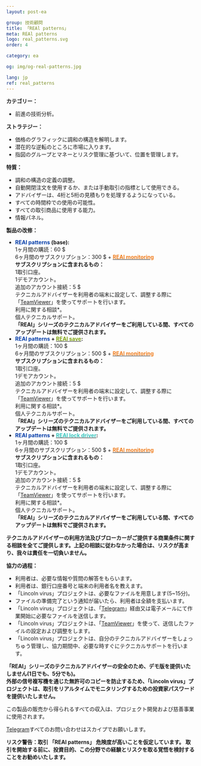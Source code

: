```yaml
---
layout: post-ea

group: 技術顧問
title: 「REAl patterns」
meta: REAl patterns
logo: real_patterns.svg
order: 4

category: ea

og: img/og-real-patterns.jpg

lang: jp
ref: real_patterns
---
```


**カテゴリー：**
  - 前進の技術分析。

**ストラテジー：**
  - 価格のグラフィックに調和の構造を解明します。
  - 潜在的な逆転のところに市場に入ります。
  - 指図のグループとマネーとリスク管理に基づいて、位置を管理します。

**特質：**
  - 調和の構造の定義の調整。
  - 自動開閉注文を使用するか、または手動取引の指標として使用できる。
  - アドバイザーは、4桁と5桁の見積もりを処理するようになっている。
  - すべての時間枠での使用の可能性。
  - すべての取引商品に使用する能力。
  - 情報パネル。
  
**製品の改修：**
  - **<span style="color:#033da9">REAl patterns</span> (base):**  
  1ヶ月間の購読：60 $  
  6ヶ月間のサブスクリプション：300 $ + **<a href="https://lincolnvirus.com/jp/ea/real_monitoring.html" target="_blank"><span style="color:#f07e20">REAl monitoring</span></a>**  
  **サブスクリプションに含まれるもの：**  
  1取引口座。  
  1デモアカウント。  
  追加のアカウント接続：5 $  
  テクニカルアドバイザーを利用者の端末に設定して、調整する際に「<a href="https://www.teamviewer.com/" target="_blank">TeamViewer</a>」を使ってサポートを行います。  
  利用に関する相談*。  
  個人テクニカルサポート。  
  **「REAl」シリーズのテクニカルアドバイザーをご利用している間、すべてのアップデートは無料でご提供されます。**
  - **<span style="color:#033da9">REAl patterns</span> + <a href="https://lincolnvirus.com/jp/ea/real_save.html" target="_blank"><span style="color:#81a614">REAl save</span></a>:**  
  1ヶ月間の購読：100 $  
  6ヶ月間のサブスクリプション：500 $ + **<a href="https://lincolnvirus.com/jp/ea/real_monitoring.html" target="_blank"><span style="color:#f07e20">REAl monitoring</span></a>**  
  **サブスクリプションに含まれるもの：**  
  1取引口座。  
  1デモアカウント。  
  追加のアカウント接続：5 $  
  テクニカルアドバイザーを利用者の端末に設定して、調整する際に「<a href="https://www.teamviewer.com/" target="_blank">TeamViewer</a>」を使ってサポートを行います。  
  利用に関する相談*。  
  個人テクニカルサポート。  
  **「REAl」シリーズのテクニカルアドバイザーをご利用している間、すべてのアップデートは無料でご提供されます。**
  - **<span style="color:#033da9">REAl patterns</span> + <a href="https://lincolnvirus.com/jp/ea/real_lock_driver.html" target="_blank"><span style="color:#39c6be">REAl lock driver</span></a>:**  
  1ヶ月間の購読：100 $  
  6ヶ月間のサブスクリプション：500 $ + **<a href="https://lincolnvirus.com/jp/ea/real_monitoring.html" target="_blank"><span style="color:#f07e20">REAl monitoring</span></a>**  
  **サブスクリプションに含まれるもの：**  
  1取引口座。  
  1デモアカウント。  
  追加のアカウント接続：5 $  
  テクニカルアドバイザーを利用者の端末に設定して、調整する際に「<a href="https://www.teamviewer.com/" target="_blank">TeamViewer</a>」を使ってサポートを行います。  
  利用に関する相談*。  
  個人テクニカルサポート。  
  **「REAl」シリーズのテクニカルアドバイザーをご利用している間、すべてのアップデートは無料でご提供されます。**
  
  **テクニカルアドバイザーの利用方法及びブローカーがご提供する商業条件に関する相談を全てご提供します。上記の相談に従わなかった場合は、リスクが高まり、我々は責任を一切負いません。**
  
  **協力の過程：**  

- 利用者は、必要な情報や質問の解答をもらいます。  
- 利用者は、銀行口座番号と端末の利用者名を教えます。  
- 「Lincoln virus」プロジェクトは、必要なファイルを用意します(5~15分)。  
- ファイルの準備完了という通知が届いたら、利用者は全額を支払います。  
- 「Lincoln virus」プロジェクトは、「<a href="https://t.me/chutkoy" target="_blank">Telegram</a>」経由又は電子メールにて作業開始に必要なファイルを送信します。  
- 「Lincoln virus」プロジェクトは、「<a href="https://www.teamviewer.com/" target="_blank">TeamViewer</a>」を使って、送信したファイルの設定および調整をします。  
- 「Lincoln virus」プロジェクトは、自分のテクニカルアドバイザーをしょっちゅう管理し、協力期間中、必要な時すぐにテクニカルサポートを行います。  

**「REAl」シリーズのテクニカルアドバイザーの安全のため、デモ版を提供いたしません(1日でも、5分でも)。**  
**外部の信号複写機を通じた無許可のコピーを防止するため、「Lincoln virus」プロジェクトは、取引をリアルタイムでモニタリングするための投資家パスワードを提供いたしません。**

この製品の販売から得られるすべての収入は、プロジェクト開発および慈善事業に使用されます。  

<a href="https://t.me/chutkoy" target="_blank">Telegram</a>すべてのお問い合わせはスカイプでお願いします。  

**リスク警告：取引 「REAl patterns」 危険度が高いことを仮定しています。 取引を開始する前に、投資目的、この分野での経験とリスクを取る覚悟を検討することをお勧めいたします。**
